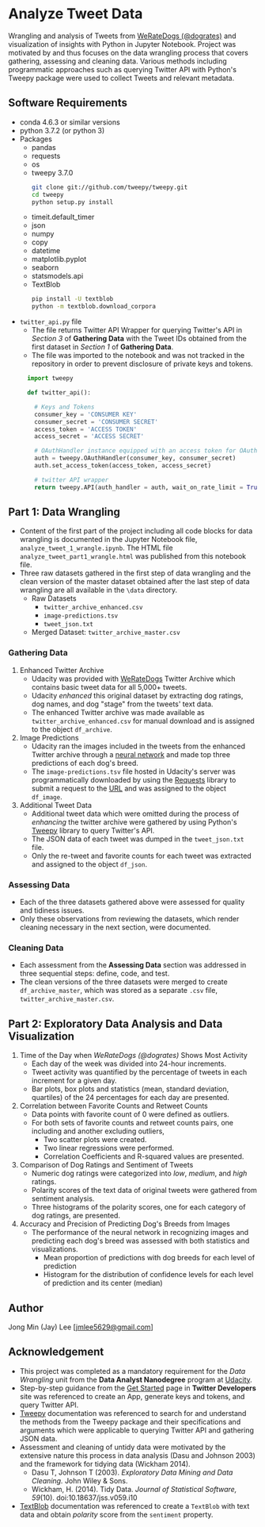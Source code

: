 # Analyze Tweet Data
Wrangling and analysis of Tweets from [WeRateDogs (@dogrates)](https://twitter.com/dog_rates) and visualization of insights with Python in Jupyter Notebook. Project was motivated by and thus focuses on the data wrangling process that covers gathering, assessing and cleaning data. Various methods including programmatic approaches such as querying Twitter API with Python's Tweepy package were used to collect Tweets and relevant metadata.

## Software Requirements
* conda 4.6.3 or similar versions
* python 3.7.2 (or python 3)
* Packages
  - pandas
  - requests
  - os
  - tweepy 3.7.0
    ```bash
    git clone git://github.com/tweepy/tweepy.git
    cd tweepy
    python setup.py install
    ```
  - timeit.default_timer
  - json
  - numpy
  - copy
  - datetime
  - matplotlib.pyplot
  - seaborn
  - statsmodels.api
  - TextBlob
    ```bash
    pip install -U textblob
    python -m textblob.download_corpora
    ```
* `twitter_api.py` file
  - The file returns Twitter API Wrapper for querying Twitter's API in _Section 3_ of __Gathering Data__ with the Tweet IDs obtained from the first dataset in _Section 1_ of __Gathering Data__.
  - The file was imported to the notebook and was not tracked in the repository in order to prevent disclosure of private keys and tokens.
  ```python
    import tweepy

    def twitter_api():

      # Keys and Tokens
      consumer_key = 'CONSUMER KEY'
      consumer_secret = 'CONSUMER SECRET'
      access_token = 'ACCESS TOKEN'
      access_secret = 'ACCESS SECRET'

      # OAuthHandler instance equipped with an access token for OAuth Authentication
      auth = tweepy.OAuthHandler(consumer_key, consumer_secret)
      auth.set_access_token(access_token, access_secret)

      # twitter API wrapper
      return tweepy.API(auth_handler = auth, wait_on_rate_limit = True, wait_on_rate_limit_notify = True)
  ```

## Part 1: Data Wrangling
* Content of the first part of the project including all code blocks for data wrangling is documented in the Jupyter Notebook file, `analyze_tweet_1_wrangle.ipynb`. The HTML file `analyze_tweet_part1_wrangle.html` was published from this notebook file.
* Three raw datasets gathered in the first step of data wrangling and the clean version of the master dataset obtained after the last step of data wrangling are all available in the `\data` directory.
    * Raw Datasets
      - `twitter_archive_enhanced.csv`
      - `image-predictions.tsv`
      - `tweet_json.txt`
    * Merged Dataset: `twitter_archive_master.csv`

### Gathering Data
1. Enhanced Twitter Archive
    * Udacity was provided with [WeRateDogs](https://twitter.com/dog_rates) Twitter Archive which contains basic tweet data for all 5,000+ tweets.
    * Udacity _enhanced_ this original dataset by extracting dog ratings, dog names, and dog "stage" from the tweets' text data.
    * The enhanced Twitter archive was made available as `twitter_archive_enhanced.csv` for manual download and is assigned to the object `df_archive`.
2. Image Predictions
    * Udacity ran the images included in the tweets from the enhanced Twitter archive through a [neural network](https://www.youtube.com/watch?v=2-Ol7ZB0MmU) and made top three predictions of each dog's breed.
    * The `image-predictions.tsv` file hosted in Udacity's server was programmatically downloaded by using the [Requests](http://docs.python-requests.org/en/master/) library to submit a request to the [URL](https://d17h27t6h515a5.cloudfront.net/topher/2017/August/599fd2ad_image-predictions/image-predictions.tsv) and was assigned to the object `df_image`.
3. Additional Tweet Data
    * Additional tweet data which were omitted during the process of _enhancing_ the twitter archive were gathered by using Python's [Tweepy](http://www.tweepy.org/) library to query Twitter's API.
    * The JSON data of each tweet was dumped in the `tweet_json.txt` file.
    * Only the re-tweet and favorite counts for each tweet was extracted and assigned to the object `df_json`.

### Assessing Data
* Each of the three datasets gathered above were assessed for quality and tidiness issues.
* Only these observations from reviewing the datasets, which render cleaning necessary in the next section, were documented.

### Cleaning Data
* Each assessment from the __Assessing Data__ section was addressed in three sequential steps: define, code, and test.
* The clean versions of the three datasets were merged to create `df_archive_master`, which was stored as a separate `.csv` file, `twitter_archive_master.csv`.

## Part 2: Exploratory Data Analysis and Data Visualization
1. Time of the Day when _WeRateDogs (@dogrates)_ Shows Most Activity
    * Each day of the week was divided into 24-hour increments.
    * Tweet activity was quantified by the percentage of tweets in each increment for a given day.
    * Bar plots, box plots and statistics (mean, standard deviation, quartiles) of the 24 percentages for each day are presented.
2. Correlation between Favorite Counts and Retweet Counts
    * Data points with favorite count of 0 were defined as outliers.
    * For both sets of favorite counts and retweet counts pairs, one including and another excluding outliers,
      - Two scatter plots were created.
      - Two linear regressions were performed.
      - Correlation Coefficients and R-squared values are presented.
3. Comparison of Dog Ratings and Sentiment of Tweets
    * Numeric dog ratings were categorized into _low_, _medium_, and _high_ ratings.
    * Polarity scores of the text data of original tweets were gathered from sentiment analysis.
    * Three histograms of the polarity scores, one for each category of dog ratings, are presented.
4. Accuracy and Precision of Predicting Dog's Breeds from Images
    * The performance of the neural network in recognizing images and predicting each dog's breed was assessed with both statistics and visualizations.
      - Mean proportion of predictions with dog breeds for each level of prediction
      - Histogram for the distribution of confidence levels for each level of prediction and its center (median)

## Author
Jong Min (Jay) Lee [jmlee5629@gmail.com]

## Acknowledgement
* This project was completed as a mandatory requirement for the _Data Wrangling_ unit from the __Data Analyst Nanodegree__ program at [Udacity](https://www.udacity.com/).
* Step-by-step guidance from the [Get Started](https://developer.twitter.com/en/account/get-started) page in __Twitter Developers__ site was referenced to create an App, generate keys and tokens, and query Twitter API.
* [Tweepy](http://docs.tweepy.org/en/3.7.0/) documentation was referenced to search for and understand the methods from the Tweepy package and their specifications and arguments which were applicable to querying Twitter API and gathering JSON data.
* Assessment and cleaning of untidy data were motivated by the extensive nature this process in data analysis (Dasu and Johnson 2003) and the framework for tidying data (Wickham 2014).
  - Dasu T, Johnson T (2003). _Exploratory Data Mining and Data Cleaning._ John Wiley & Sons.
  - Wickham, H. (2014). Tidy Data. _Journal of Statistical Software, 59_(10). doi:10.18637/jss.v059.i10
* [TextBlob](https://textblob.readthedocs.io/en/dev/quickstart.html#sentiment-analysis) documentation was referenced to create a `TextBlob` with text data and obtain _polarity_ score from the `sentiment` property.
